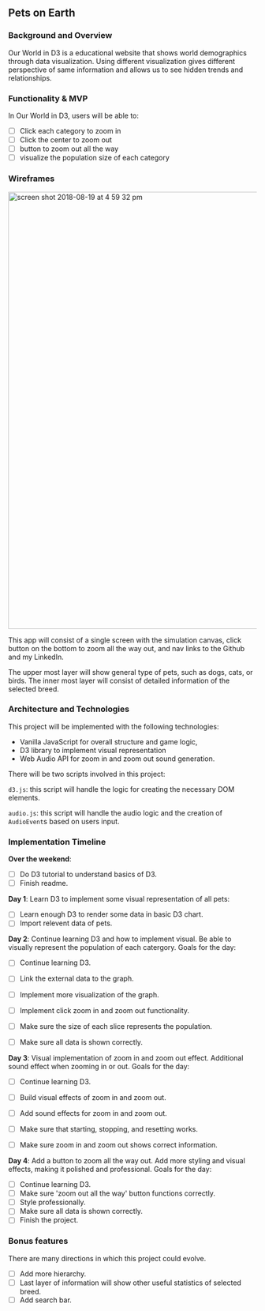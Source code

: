 ## Pets on Earth

### Background and Overview
Our World in D3 is a educational website that shows world demographics through data visualization. Using different visualization gives different perspective of same information and allows us to see hidden trends and relationships.

### Functionality & MVP  

In Our World in D3, users will be able to:

- [ ] Click each category to zoom in
- [ ] Click the center to zoom out
- [ ] button to zoom out all the way
- [ ] visualize the population size of each category

### Wireframes

<img width="885" alt="screen shot 2018-08-19 at 4 59 32 pm" src="https://user-images.githubusercontent.com/39206890/44314777-525b2f00-a3d1-11e8-9deb-01ac6d8b855e.png">

This app will consist of a single screen with the simulation canvas, click button on the bottom to zoom all the way out, and nav links to the Github and my LinkedIn. 

The upper most layer will show general type of pets, such as dogs, cats, or birds. The inner most layer will consist of detailed information of the selected breed.

### Architecture and Technologies

This project will be implemented with the following technologies:

- Vanilla JavaScript for overall structure and game logic,
- D3 library to implement visual representation
- Web Audio API for zoom in and zoom out sound generation.

There will be two scripts involved in this project:

`d3.js`: this script will handle the logic for creating the necessary DOM elements.

`audio.js`: this script will handle the audio logic and the creation of `AudioEvent`s based on users input.

### Implementation Timeline

**Over the weekend**:
- [ ] Do D3 tutorial to understand basics of D3.
- [ ] Finish readme.

**Day 1**: Learn D3 to implement some visual representation of all pets:

- [ ] Learn enough D3 to render some data in basic D3 chart.
- [ ] Import relevent data of pets.

**Day 2**: Continue learning D3 and how to implement visual. Be able to visually represent the population of each catergory. Goals for the day:

- [ ] Continue learning D3.
- [ ] Link the external data to the graph.
- [ ] Implement more visualization of the graph.
- [ ] Implement click zoom in and zoom out functionality.
- [ ] Make sure the size of each slice represents the population.
- [ ] Make sure all data is shown correctly.



**Day 3**: Visual implementation of zoom in and zoom out effect. Additional sound effect when zooming in or out. Goals for the day:

- [ ] Continue learning D3.
- [ ] Build visual effects of zoom in and zoom out.
- [ ] Add sound effects for zoom in and zoom out.
- [ ] Make sure that starting, stopping, and resetting works.
- [ ] Make sure zoom in and zoom out shows correct information.


**Day 4**: Add a button to zoom all the way out. Add more styling and visual effects, making it polished and professional. Goals for the day:

- [ ] Continue learning D3.
- [ ] Make sure 'zoom out all the way' button functions correctly.
- [ ] Style professionally.
- [ ] Make sure all data is shown correctly.
- [ ] Finish the project.

### Bonus features

There are many directions in which this project could evolve.

- [ ] Add more hierarchy.
- [ ] Last layer of information will show other useful statistics of selected breed.
- [ ] Add search bar.
